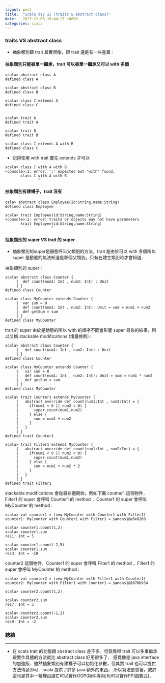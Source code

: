 ```yaml
---
layout: post
title:  "Scala day 15 (traits & abstract class)"
date:   2017-12-06 10:44:17 +0800
categories: scala
---
```


### traits VS abstract class
* 抽象類別跟 trait 其實很像，跟 trait 還是有一些差異 : 

#### 抽象類別只能被單一繼承，trait 可以被單一繼承又可以 with 多個

```console
scala> abstract class A
defined class A

scala> abstract class B
defined class B

scala> class C extends A
defined class C


scala> trait A
defined trait A

scala> trait B
defined trait B

scala> class C extends A with B
defined class C
```
* 記得使用 with trait 要先 extends 才可以

```console
scala> class C with A with B
<console>:1: error: ';' expected but 'with' found.
       class C with A with B
               ^
```

#### 抽象類別有建構子，trait 沒有
```console
cala> abstract class Employee(id:String,name:String)
defined class Employee

scala> trait Employee(id:String,name:String)
<console>:1: error: traits or objects may not have parameters
       trait Employee(id:String,name:String)
                     ^
```

#### 抽象類別的 super VS trait 的 super
* 抽象類別的super是靜態呼叫父類別的方法，trait 是由於可以 with 多個所以 super 是動態的無法知道是哪個父類別，只有在建立類別時才會知道．  

抽象類別的 super :

```console
scala> abstract class Counter {
     |  def count(num1: Int , num2: Int) : Unit
     | }
defined class Counter

scala> class MyCounter extends Counter {
     |  var sum = 0
     |  def count(num1: Int , num2: Int): Unit = sum = num1 + num2
     |  def getSum = sum
     | }
defined class MyCounter
```
trait 的 super 由於是動態的所以 with 的順序不同會影響 super 最後的結果，所以又稱 stackable modifications (堆疊修飾) :  

```console
scala> abstract class Counter {
     |   def count(num1: Int , num2: Int) : Unit
     | }
defined class Counter

scala> class MyCounter extends Counter {
     |   var sum = 0
     |   def count(num1: Int , num2: Int): Unit = sum = num1 * num2
     |   def getSum = sum
     | }
defined class MyCounter

scala> trait Counter1 extends MyCounter {
     |   abstract override def count(num1:Int , num2:Int) = {
     |     if(num1 < 0 || num2 < 0) {
     |       super.count(num1,num2)
     |     } else {
     |       sum = num1 + num2
     |     }
     |   }
     | }
defined trait Counter1

scala> trait Filter1 extends MyCounter {
     |   abstract override def count(num1:Int , num2:Int) = {
     |     if(num1 < 0 || num2 < 0) {
     |       super.count(num1,num2)
     |     } else {
     |       sum = num1 + num2 * 2
     |     }
     |   }
     | }
defined trait Filter1
```
stackable modifications 會從最右邊開始，例如下面 coutner1 這個物件，
Filter1 的 super 會呼叫 Counter1 的 method ，Counter1 的 super 會呼叫 MyCounter 的 method :  

```console
scala> val counter1 = (new MyCounter with Counter1 with Filter1)
counter1: MyCounter with Counter1 with Filter1 = $anon$1@a5e8260

scala> counter1.count(1,2)
scala> counter1.sum
res1: Int = 5

scala> counter1.count(-2,5)
scala> counter1.sum
res3: Int = -10
```

counter2 這個物件，Counter1 的 super 會呼叫 Filter1 的 method ，Filter1 的 super 會呼叫 MyCounter 的 method :  

```console
scala> val counter2 = (new MyCounter with Filter1 with Counter1)
counter2: MyCounter with Filter1 with Counter1 = $anon$1@167bb934

scala> counter2.count(1,2)

scala> counter2.sum
res7: Int = 3

scala> counter2.count(-1,2)
scala> counter2.sum
res9: Int = -2

```

### 總結
- - -
* 在 scala trait 的功能跟 abstract class 差不多，但我覺得 trait 可以多重繼承跟實作具體的方法就比 abstract class 好用很多了．
感覺像是 java interface 的加強版．雖然抽象類別有建構子可以初始化參數，但其實 trait 也可以提供方法傳遞即可．scala 提供了許多 java 額外的東西，
所以寫法更豐富，或許這也是其中一種理由讓它可以實作OOP(物件導向)也可以實作FP(函數式)．


